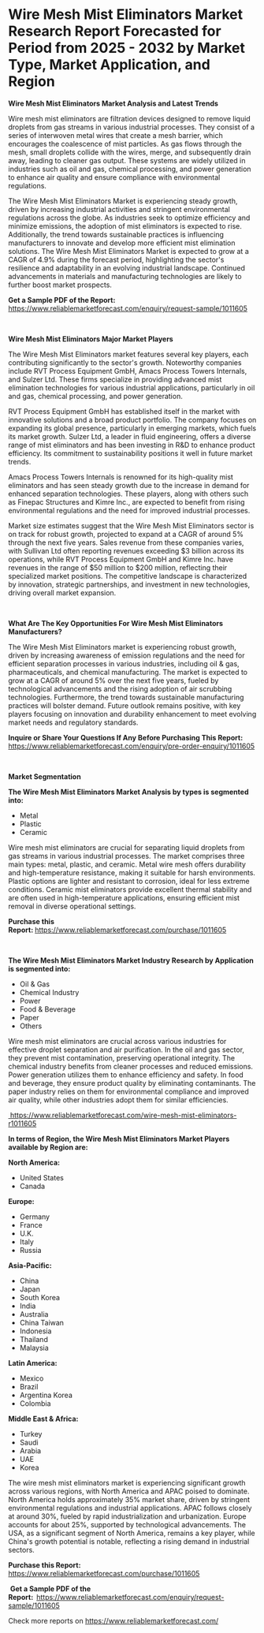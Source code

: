 <p><h1>Wire Mesh Mist Eliminators Market Research Report Forecasted for Period from 2025 -  2032 by Market Type, Market Application, and Region</h1></p><p><strong>Wire Mesh Mist Eliminators Market Analysis and Latest Trends</strong></p>
<p><p>Wire mesh mist eliminators are filtration devices designed to remove liquid droplets from gas streams in various industrial processes. They consist of a series of interwoven metal wires that create a mesh barrier, which encourages the coalescence of mist particles. As gas flows through the mesh, small droplets collide with the wires, merge, and subsequently drain away, leading to cleaner gas output. These systems are widely utilized in industries such as oil and gas, chemical processing, and power generation to enhance air quality and ensure compliance with environmental regulations.</p><p>The Wire Mesh Mist Eliminators Market is experiencing steady growth, driven by increasing industrial activities and stringent environmental regulations across the globe. As industries seek to optimize efficiency and minimize emissions, the adoption of mist eliminators is expected to rise. Additionally, the trend towards sustainable practices is influencing manufacturers to innovate and develop more efficient mist elimination solutions. The Wire Mesh Mist Eliminators Market is expected to grow at a CAGR of 4.9% during the forecast period, highlighting the sector's resilience and adaptability in an evolving industrial landscape. Continued advancements in materials and manufacturing technologies are likely to further boost market prospects.</p></p>
<p><strong>Get a Sample PDF of the Report:&nbsp;</strong> <a href="https://www.reliablemarketforecast.com/enquiry/request-sample/1011605?utm_campaign=3344&utm_medium=2&utm_source=Github&utm_content=ia&utm_term=11042025&utm_id=wire-mesh-mist-eliminators">https://www.reliablemarketforecast.com/enquiry/request-sample/1011605</a></p>
<p>&nbsp;</p>
<p><strong>Wire Mesh Mist Eliminators Major Market Players</strong></p>
<p><p>The Wire Mesh Mist Eliminators market features several key players, each contributing significantly to the sector's growth. Noteworthy companies include RVT Process Equipment GmbH, Amacs Process Towers Internals, and Sulzer Ltd. These firms specialize in providing advanced mist elimination technologies for various industrial applications, particularly in oil and gas, chemical processing, and power generation.</p><p>RVT Process Equipment GmbH has established itself in the market with innovative solutions and a broad product portfolio. The company focuses on expanding its global presence, particularly in emerging markets, which fuels its market growth. Sulzer Ltd, a leader in fluid engineering, offers a diverse range of mist eliminators and has been investing in R&D to enhance product efficiency. Its commitment to sustainability positions it well in future market trends.</p><p>Amacs Process Towers Internals is renowned for its high-quality mist eliminators and has seen steady growth due to the increase in demand for enhanced separation technologies. These players, along with others such as Finepac Structures and Kimre Inc., are expected to benefit from rising environmental regulations and the need for improved industrial processes.</p><p>Market size estimates suggest that the Wire Mesh Mist Eliminators sector is on track for robust growth, projected to expand at a CAGR of around 5% through the next five years. Sales revenue from these companies varies, with Sullivan Ltd often reporting revenues exceeding $3 billion across its operations, while RVT Process Equipment GmbH and Kimre Inc. have revenues in the range of $50 million to $200 million, reflecting their specialized market positions. The competitive landscape is characterized by innovation, strategic partnerships, and investment in new technologies, driving overall market expansion.</p></p>
<p>&nbsp;</p>
<p><strong>What Are The Key Opportunities For Wire Mesh Mist Eliminators Manufacturers?</strong></p>
<p><p>The Wire Mesh Mist Eliminators market is experiencing robust growth, driven by increasing awareness of emission regulations and the need for efficient separation processes in various industries, including oil & gas, pharmaceuticals, and chemical manufacturing. The market is expected to grow at a CAGR of around 5% over the next five years, fueled by technological advancements and the rising adoption of air scrubbing technologies. Furthermore, the trend towards sustainable manufacturing practices will bolster demand. Future outlook remains positive, with key players focusing on innovation and durability enhancement to meet evolving market needs and regulatory standards.</p></p>
<p><strong>Inquire or Share Your Questions If Any Before Purchasing This Report:</strong> <a href="https://www.reliablemarketforecast.com/enquiry/pre-order-enquiry/1011605?utm_campaign=3344&utm_medium=2&utm_source=Github&utm_content=ia&utm_term=11042025&utm_id=wire-mesh-mist-eliminators">https://www.reliablemarketforecast.com/enquiry/pre-order-enquiry/1011605</a></p>
<p>&nbsp;</p>
<p><strong>Market Segmentation</strong></p>
<p><strong>The Wire Mesh Mist Eliminators Market Analysis by types is segmented into:</strong></p>
<p><ul><li>Metal</li><li>Plastic</li><li>Ceramic</li></ul></p>
<p><p>Wire mesh mist eliminators are crucial for separating liquid droplets from gas streams in various industrial processes. The market comprises three main types: metal, plastic, and ceramic. Metal wire mesh offers durability and high-temperature resistance, making it suitable for harsh environments. Plastic options are lighter and resistant to corrosion, ideal for less extreme conditions. Ceramic mist eliminators provide excellent thermal stability and are often used in high-temperature applications, ensuring efficient mist removal in diverse operational settings.</p></p>
<p><strong>Purchase this Report:&nbsp;</strong><a href="https://www.reliablemarketforecast.com/purchase/1011605?utm_campaign=3344&utm_medium=2&utm_source=Github&utm_content=ia&utm_term=11042025&utm_id=wire-mesh-mist-eliminators">https://www.reliablemarketforecast.com/purchase/1011605</a></p>
<p>&nbsp;</p>
<p><strong>The Wire Mesh Mist Eliminators Market Industry Research by Application is segmented into:</strong></p>
<p><ul><li>Oil & Gas</li><li>Chemical Industry</li><li>Power</li><li>Food & Beverage</li><li>Paper</li><li>Others</li></ul></p>
<p><p>Wire mesh mist eliminators are crucial across various industries for effective droplet separation and air purification. In the oil and gas sector, they prevent mist contamination, preserving operational integrity. The chemical industry benefits from cleaner processes and reduced emissions. Power generation utilizes them to enhance efficiency and safety. In food and beverage, they ensure product quality by eliminating contaminants. The paper industry relies on them for environmental compliance and improved air quality, while other industries adopt them for similar efficiencies.</p></p>
<p><a href="https://www.reliablemarketforecast.com/wire-mesh-mist-eliminators-r1011605?utm_campaign=3344&utm_medium=2&utm_source=Github&utm_content=ia&utm_term=11042025&utm_id=wire-mesh-mist-eliminators">&nbsp;https://www.reliablemarketforecast.com/wire-mesh-mist-eliminators-r1011605</a></p>
<p><strong>In terms of Region, the Wire Mesh Mist Eliminators Market Players available by Region are:</strong></p>
<p>
    <p> <strong> North America: </strong>
        <ul>
            <li>United States</li>
            <li>Canada</li>
        </ul>
        </p> 
    <p> <strong> Europe: </strong>
        <ul>
            <li>Germany</li>
            <li>France</li>
            <li>U.K.</li>
            <li>Italy</li>
            <li>Russia</li>
        </ul>
        </p> 
    <p> <strong> Asia-Pacific: </strong>
        <ul>
            <li>China</li>
            <li>Japan</li>
            <li>South Korea</li>
            <li>India</li>
            <li>Australia</li>
            <li>China Taiwan</li>
            <li>Indonesia</li>
            <li>Thailand</li>
            <li>Malaysia</li>
        </ul>
        </p> 
    <p> <strong> Latin America: </strong>
        <ul>
            <li>Mexico</li>
            <li>Brazil</li>
            <li>Argentina Korea</li>
            <li>Colombia</li>
        </ul>
        </p> 
    <p> <strong> Middle East & Africa: </strong>
        <ul>
            <li>Turkey</li>
            <li>Saudi</li>
            <li>Arabia</li>
            <li>UAE</li>
            <li>Korea</li>
        </ul>
    </p>
    </p>
<p><p>The wire mesh mist eliminators market is experiencing significant growth across various regions, with North America and APAC poised to dominate. North America holds approximately 35% market share, driven by stringent environmental regulations and industrial applications. APAC follows closely at around 30%, fueled by rapid industrialization and urbanization. Europe accounts for about 25%, supported by technological advancements. The USA, as a significant segment of North America, remains a key player, while China's growth potential is notable, reflecting a rising demand in industrial sectors.</p></p>
<p><strong>Purchase this Report: </strong><a href="https://www.reliablemarketforecast.com/purchase/1011605?utm_campaign=3344&utm_medium=2&utm_source=Github&utm_content=ia&utm_term=11042025&utm_id=wire-mesh-mist-eliminators">https://www.reliablemarketforecast.com/purchase/1011605</a></p>
<p>&nbsp;<strong>Get a Sample PDF of the Report:&nbsp;&nbsp;</strong><a href="https://www.reliablemarketforecast.com/enquiry/request-sample/1011605?utm_campaign=3344&utm_medium=2&utm_source=Github&utm_content=ia&utm_term=11042025&utm_id=wire-mesh-mist-eliminators">https://www.reliablemarketforecast.com/enquiry/request-sample/1011605</a></p>
<p><strong></strong></p>
<p>Check more reports on <a href="https://www.reliablemarketforecast.com/?utm_campaign=3344&utm_medium=2&utm_source=Github&utm_content=ia&utm_term=11042025&utm_id=wire-mesh-mist-eliminators">https://www.reliablemarketforecast.com/</a></p>